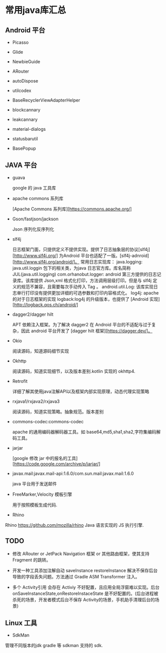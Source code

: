 # 常用java库汇总

## Android 平台

- Picasso

- Glide

- NewbieGuide
  
- ARouter

- autoDispose

- utilcodex

- BaseRecyclerViewAdapterHelper

- blockcannary
  
- leakcannary

- material-dialogs

- statusbarutil

- BasePopup

## JAVA 平台

- guava

  google 的 java 工具库

- apache commons 系列库

  [Apache Commons 系列库][https://commons.apache.org/]

- Gson/fastjson/jackson

  Json 序列化反序列化

- slf4j

  日志框架门面，只提供定义不提供实现。提供了日志抽象层的协议[slf4j][http://www.slf4j.org/] 为Android 平台也适配了一版。[slf4j-adnroid][http://www.slf4j.org/android/]。
  常用日志实现库：
  java.logging:   java.util.loggin 包下的相关类，为java 日志官方库。库名简称 JUL(java.util.logging)
  com.orhanobut.logger:  android 第三方提供的日志记录库。该库提供 Json,xml 格式化打印，方法调用层级打印。但是与 slf4j 定义的规范不兼容，且需要每次手动传入 Tag 。
  android.util.Log: 该库实现日志单行打印没有提供更加详细的可选参数和打印内容格式化。
  log4j: apache 的对于日志框架的实现
  logback:log4j 的升级版本，也提供了 [Android 实现][http://logback.qos.ch/android/]
  
- dagger2/dagger hilt

  APT 依赖注入框架。为了解决 dagger2 在 Android 平台的不适配与过于复杂，因此 android 平台开发了 [dagger hilt 框架][https://dagger.dev/]。

- Okio
  
  阅读源码，知道源码细节实现

- Okhttp

  阅读源码，知道实现细节，以及版本差别.kotlin 实现的 okhttp4.

- Retrofit

  详细了解其使用java注解API以及框架内部实现原理，动态代理实现策略

- rxjava1/rxjava2/rxjava3
  
  阅读源码，知道实现策略。抽象规范。版本差别

- commons-codec:commons-codec

  apache 的通用编码器解码器工具。如 base64,md5,sha1,sha2,字符集编码解码工具。

- jarjar
  
  [google 修改 jar 中的报名的工具][https://code.google.com/archive/p/jarjar/]

- javax.mail:javax.mail-api:1.6.0/com.sun.mail:javax.mail:1.6.0
  
  java 平台用于发送邮件

- FreeMarker,Velocity 模板引擎
  
  用于按照模板生成代码.

- Rhino

Rhino <https://github.com/mozilla/rhino> Java 语言实现的 JS 执行引擎.

## TODO

- 修改 ARouter or JetPack Navigation 框架 or 其他路由框架，使其支持 Fragment 的跳转。

- 开发一种工具添加注解自动 saveInstance restoreInstance 解决不保存后台导致的字段丢失问题。方法通过 Gradle ASM Transformer 注入。

- 多个 Activity引用 会存在 Activiy 不好配置，且应用全局浮窗难以实现。后台onSaveInstanceState,onRestoreInstaceState 是不好配置的。(后台进程被杀死的场景，开发者模式后台不保存 Activity的场景，手机助手清理后台的场景)

## Linux 工具

- SdkMan

管理不同版本的jdk gradle 等 sdkman 支持的 sdk.
  